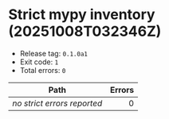 # Strict mypy inventory (20251008T032346Z)

- Release tag: `0.1.0a1`
- Exit code: `1`
- Total errors: `0`

| Path | Errors |
| --- | ---: |
| _no strict errors reported_ | 0 |
